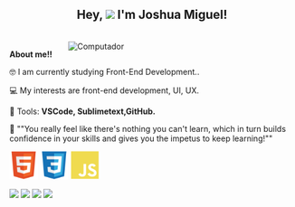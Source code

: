 <div align = "center">

##  Hey, <img src = "https://raw.githubusercontent.com/iampavangandhi/iampavangandhi/master/gifs/Hi.gif" width = "30px"> I'm Joshua Miguel! </h2>

<br />
</div>

<img src="https://camo.githubusercontent.com/7b74c6396b4fe40895b2d3da58b95e97abbd2e15c5ef58be30e954fc1b059da8/68747470733a2f2f692e696d6775722e636f6d2f384d75705a48592e676966" min-width="400px" max-width="400px" width="400px" align="right" alt="Computador">

**About me!!**
<p align="left"> 
  🤓 I am currently studying Front-End Development.</strong>.
</p>

<p align="left"> 
 💻 My interests are front-end development, UI, UX.
</p>

<p align="left">
  💼 Tools: <strong>VSCode, Sublimetext,GitHub.</strong>
</p>

<p align="left">
  💬 ""You really feel like there's nothing you can't learn, which in turn builds confidence in your skills and gives you the impetus to keep learning!""
</p>


<div style="display: inline_block">
  <img align="center" alt="JoCode-HTML" height="50" width="50" src="https://raw.githubusercontent.com/devicons/devicon/master/icons/html5/html5-original.svg">
  <img align="center" alt="JoCode-CSS" height="50" width="50" src="https://raw.githubusercontent.com/devicons/devicon/master/icons/css3/css3-original.svg">
  <img align="center" alt="JoCode-Js" height="50" width="50" src="https://raw.githubusercontent.com/devicons/devicon/master/icons/javascript/javascript-plain.svg">
</div>


<br>


<div> 
  <a href="https://instagram.com/josue_blessed/" target="_blank"><img src="https://img.shields.io/badge/-Instagram-%23E4405F?style=for-the-badge&logo=instagram&logoColor=white" target="_blank"></a> 
  <a href = "mailto:josue092817@gmail.com"><img src="https://img.shields.io/badge/-Gmail-%23333?style=for-the-badge&logo=gmail&logoColor=white" target="_blank"></a>
  <a href="https://www.linkedin.com/in/josue-miguel-0b06b9214/" target="_blank"><img src="https://img.shields.io/badge/-LinkedIn-%230077B5?style=for-the-badge&logo=linkedin&logoColor=white" target="_blank"></a> 
  <a href="https://api.whatsapp.com/send?phone=925332928/">
    <img src="https://img.shields.io/badge/WhatsApp-25D366?style=for-the-badge&logo=whatsapp&logoColor=white" />
  </a>  
 
</div>
